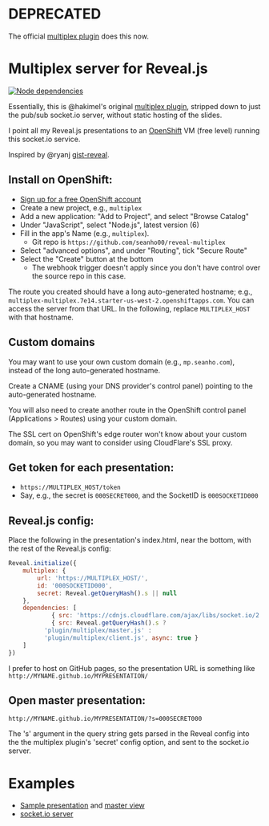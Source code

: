 # DEPRECATED
The official [multiplex plugin](https://github.com/reveal/multiplex) does this now.

# Multiplex server for Reveal.js

[![Node dependencies](https://david-dm.org/seanho00/reveal-multiplex.svg)](https://david-dm.org/seanho00/reveal-multiplex)

Essentially, this is @hakimel's original 
[multiplex plugin](https://github.com/hakimel/reveal.js/tree/master/plugin/multiplex),
stripped down to just the pub/sub socket.io server,
without static hosting of the slides.

I point all my Reveal.js presentations to an [OpenShift](https://openshift.com/) VM
(free level) running this socket.io service.

Inspired by @ryanj [gist-reveal](http://gist-reveal.it/).

## Install on OpenShift:

+ [Sign up for a free OpenShift account](https://manage.openshift.com/)
+ Create a new project, e.g., `multiplex`
+ Add a new application: "Add to Project", and select "Browse Catalog"
+ Under "JavaScript", select "Node.js", latest version (6)
+ Fill in the app's Name (e.g., `multiplex`).
  + Git repo is `https://github.com/seanho00/reveal-multiplex`
+ Select "advanced options", and under "Routing", tick "Secure Route"
+ Select the "Create" button at the bottom
  + The webhook trigger doesn't apply since you don't have 
    control over the source repo in this case.

The route you created should have a long auto-generated hostname; e.g.,
`multiplex-multiplex.7e14.starter-us-west-2.openshiftapps.com`.
You can access the server from that URL.
In the following, replace `MULTIPLEX_HOST` with that hostname.

## Custom domains
You may want to use your own custom domain (e.g., `mp.seanho.com`),
instead of the long auto-generated hostname.

Create a CNAME (using your DNS provider's control panel)
pointing to the auto-generated hostname.

You will also need to create another route in the OpenShift control panel
(Applications &gt; Routes) using your custom domain.

The SSL cert on OpenShift's edge router won't know about your custom domain,
so you may want to consider using CloudFlare's SSL proxy.

## Get token for each presentation:
* `https://MULTIPLEX_HOST/token`
* Say, e.g., the secret is `000SECRET000`, and the SocketID is `000SOCKETID000`

## Reveal.js config:
Place the following in the presentation's index.html, near the bottom,
with the rest of the Reveal.js config:

```js
Reveal.initialize({
	multiplex: {
		url: 'https://MULTIPLEX_HOST/',
		id: '000SOCKETID000',
		secret: Reveal.getQueryHash().s || null
	},
	dependencies: [
        	{ src: 'https://cdnjs.cloudflare.com/ajax/libs/socket.io/2.0.3/socket.io.js', async: true },
        	{ src: Reveal.getQueryHash().s ?
		  'plugin/multiplex/master.js' :
		  'plugin/multiplex/client.js', async: true }
    ]
})
```

I prefer to host on GitHub pages, so the presentation URL is something like
`http://MYNAME.github.io/MYPRESENTATION/`

## Open master presentation:
`http://MYNAME.github.io/MYPRESENTATION/?s=000SECRET000`

The 's' argument in the query string gets parsed in the Reveal config into
the the multiplex plugin's 'secret' config option, and sent to the socket.io
server.

# Examples
* [Sample presentation](http://reveal-skel.seanho.com/)
  and [master view](http://reveal-skel.seanho.com/?s=45ba034647cea150)
* [socket.io server](https://mp.seanho.com/)

